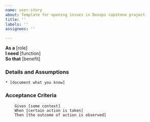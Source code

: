 ```yaml
---
name: user-story
about: Template for opening issues in Devops capstone project
title: ''
labels: ''
assignees: ''

---
```


**As a** [role]  
**I need** [function]  
**So that** [benefit]  
      
### Details and Assumptions
    * [document what you know]      

### Acceptance Criteria     
```    gherkin 
    Given [some context]
    When [certain action is taken]
    Then [the outcome of action is observed]
```
